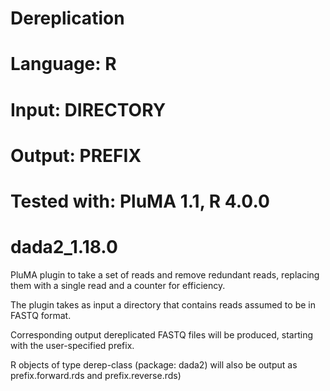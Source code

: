 # Dereplication
# Language: R
# Input: DIRECTORY
# Output: PREFIX
# Tested with: PluMA 1.1, R 4.0.0
# dada2_1.18.0

PluMA plugin to take a set of reads and remove redundant reads, replacing them with a single read and a counter for efficiency.

The plugin takes as input a directory that contains reads assumed to be in FASTQ format.

Corresponding output dereplicated FASTQ files will be produced, starting with the user-specified prefix.

R objects of type derep-class (package: dada2) will also be output as prefix.forward.rds and prefix.reverse.rds)
